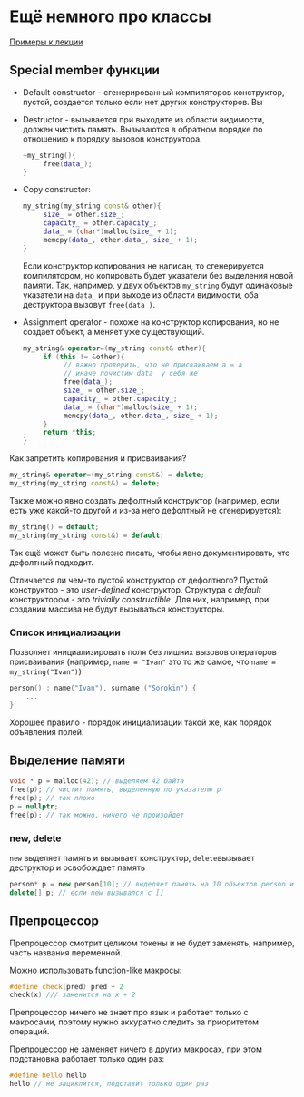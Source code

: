 # Ещё немного про классы
[Примеры к лекции](https://github.com/sorokin/cpp-course/blob/gh-pages/demos/string-demo/main.cpp)

## Special member функции

- Default constructor - сгенерированный компиляторов конструктор, пустой, создается только если нет других конструкторов. Вы

- Destructor - вызывается при выходите из области видимости, должен чистить память. Вызываются в обратном порядке по отношению к порядку вызовов конструктора.

	```c++
	~my_string(){
	     free(data_);
	}
	```

	

- Copy constructor:

  ```c++
  my_string(my_string const& other){
       size_ = other.size_;
       capacity_ = other.capacity_;
       data_ = (char*)malloc(size_ + 1);
       memcpy(data_, other.data_, size_ + 1);	
  }
  ```

  Если конструктор копирования не написан, то сгенерируется компилятором, но копировать будет указатели без выделения новой памяти. Так, например, у двух объектов `my_string` будут одинаковые указатели на `data_` и при выходе из области видимости, оба деструктора вызовут `free(data_)`. 

- Assignment operator - похоже на конструктор копирования, но не создает объект, а меняет уже существующий.
	
	```c++
	my_string& operator=(my_string const& other){
	     if (this != &other){ 
	          // важно проверить, что не присваиваем a = a
	          // иначе почистим data_ у себя же
	          free(data_);
	          size_ = other.size_;
	          capacity_ = other.capacity_;
	          data_ = (char*)malloc(size_ + 1);
	          memcpy(data_, other.data_, size_ + 1);	
	     }
	     return *this;
	}
	```

Как запретить копирования и присваивания?

```c++
my_string& operator=(my_string const&) = delete;
my_string(my_string const&) = delete;
```

Также можно явно создать дефолтный конструктор (например, если есть уже какой-то другой и из-за него дефолтный не сгенерируется):

```c++
my_string() = default;
my_string(my_string const&) = default;
```

Так ещё может быть полезно писать, чтобы явно документировать, что дефолтный подходит.

Отличается ли чем-то пустой конструктор от дефолтного?  Пустой конструктор - это *user-defined* конструктор. Структура с *default* конструктором - это  *trivially constructible*. Для них, например, при создании массива не будут вызываться конструкторы.

### Список инициализации

Позволяет инициализировать поля без лишних вызовов операторов присваивания (например, `name = "Ivan"` это то же самое, что `name = my_string("Ivan")`)

```c++
person() : name("Ivan"), surname ("Sorokin") {
	...
}
```

Хорошее правило - порядок инициализации такой же, как порядок объявления полей.

## Выделение памяти

```c++
void * p = malloc(42); // выделяем 42 байта
free(p); // чистит память, выделенную по указателю p
free(p); // так плохо
p = nullptr;
free(p); // так можно, ничего не произойдет
```

### new, delete

`new` выделяет память и вызывает конструктор, `delete`вызывает деструктор и освобождает память

```c++
person* p = new person[10]; // выделяет память на 10 объектов person и вызывает их дефолтные конструкторы
delete[] p; // если new вызывался с []
```

## Препроцессор

Препроцессор смотрит целиком токены и не будет заменять, например, часть названия переменной.

Можно использовать function-like макросы:

```c++
#define check(pred) pred + 2
check(x) /// заменится на x + 2
```

Препроцессор ничего не знает про язык и работает только с макросами, поэтому нужно аккуратно следить за приоритетом операций.

Препроцессор не заменяет ничего в других макросах, при этом подстановка работает только один раз:

```c++
#define hello hello
hello // не зациклится, подставит только один раз
```

